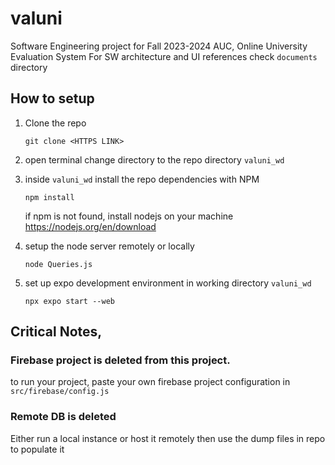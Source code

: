 # valuni
Software Engineering project for Fall 2023-2024 AUC, Online University Evaluation System 
For SW architecture and UI references check ``documents`` directory

## How to setup 
 1. Clone the repo 
    ``` 
    git clone <HTTPS LINK>
    ``` 
 2. open terminal change directory to the repo directory ``valuni_wd``

 3. inside ``valuni_wd`` install the repo dependencies with NPM
    ```
    npm install
    ```
    if npm is not found, install nodejs on your machine  
    https://nodejs.org/en/download
 4. setup the node server remotely or locally
    ```
    node Queries.js
    ```
 5. set up expo development environment in working directory ``valuni_wd``
    ```  
    npx expo start --web 
    ```
## Critical Notes, 
### Firebase project is deleted from this project.
to run your project, paste your own firebase project configuration in ``src/firebase/config.js``
### Remote DB is deleted
Either run a local instance or host it remotely then use the dump files in repo to populate it
